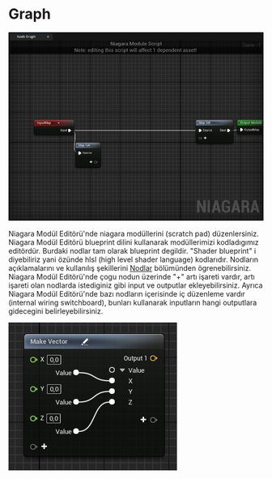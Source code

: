 # Graph
<img src="../../../Dosyalar/Niagara_Module_Editor_Graph.jpg">


Niagara Modül Editörü'nde niagara modüllerini (scratch pad) düzenlersiniz. Niagara Modül Editörü blueprint dilini kullanarak modüllerimizi kodladıgımız editördür. Burdaki nodlar tam olarak blueprint degildir. "Shader blueprint" i diyebiliriz yani özünde hlsl (high level shader language) kodlarıdır. Nodların açıklamalarını ve kullanılış şekillerini [Nodlar](../Nodlar) bölümünden ögrenebilirsiniz. Niagara Modül Editörü'nde çogu nodun üzerinde "+" artı işareti vardır, artı işareti olan nodlarda istediginiz gibi input ve outputlar ekleyebilirsiniz. Ayrıca Niagara Modül Editörü'nde bazı nodların içerisinde iç düzenleme vardır (internal wiring switchboard), bunları kullanarak inputların hangi outputlara gidecegini belirleyebilirsiniz.

<img src="../../../Dosyalar/Internal_Wiring_Switchboard.jpg">
